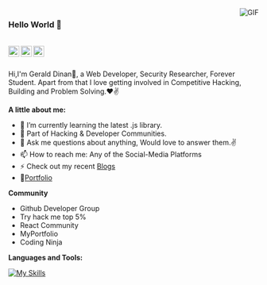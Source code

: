 



<img align="right" float="top" alt="GIF" src="https://github.com/zapboy216/cover/blob/master/images/zapboy216-hero.jpg" />


### Hello World 👋 

<br/>


<a href="https://twitter.com/zapboy216">
<img align="left" alt="gerald dinan | Twitter" width="22px" src="https://cdn.jsdelivr.net/npm/simple-icons@v3/icons/twitter.svg" />
</a>
<a href="https://www.linkedin.com/in/gerald-dinan-00761121b/">
<img align="left" alt="gerald dinan" width="22px" src="https://cdn.jsdelivr.net/npm/simple-icons@v3/icons/linkedin.svg" />
</a>
<a href="https://medium.com/@zapboy216">
<img align="left" alt="gerald dinan" width="22px" src="https://cdn.jsdelivr.net/npm/simple-icons@v3/icons/medium.svg" />

</a>
<br />

<br />

Hi,I'm Gerald Dinan🙌, a Web Developer, Security Researcher, Forever Student. Apart from that I love getting involved in Competitive Hacking, Building and Problem Solving.❤✌

**A little about me:**

- 🌱 I’m currently learning the latest .js library.
- 👯 Part of Hacking & Developer Communities.
- 💬 Ask me questions about anything, Would love to answer them.✌
- 📫 How to reach me: Any of the Social-Media Platforms
- ⚡ Check out my recent [Blogs](https://medium.com/@szapboy216)
- 📝[Portfolio](https://zapboy216.github.io/portfolio/)




**Community**
- Github Developer Group
- Try hack me top 5%
- React Community
- MyPortfolio
- Coding Ninja

**Languages and Tools:**





[![My Skills](https://skillicons.dev/icons?i=js,react,solidity,linux,html,css,bootstrap,materialui,tailwind,ai,d3,ps,cloudflare,firebase,bash&perline=4)](https://skillicons.dev)

